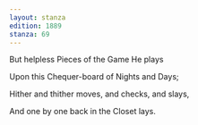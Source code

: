 ```yaml
---
layout: stanza
edition: 1889
stanza: 69
---
```


But helpless Pieces of the Game He plays

Upon this Chequer-board of Nights and Days;

Hither and thither moves, and checks, and slays,

And one by one back in the Closet lays.